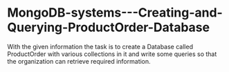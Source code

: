 # MongoDB-systems---Creating-and-Querying-ProductOrder-Database
 With the given information the task is to create a Database called ProductOrder with various collections in it and write some queries so that the organization can retrieve required information.
